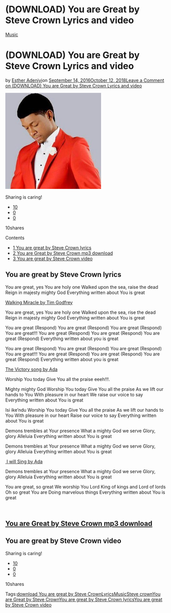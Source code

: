 # (DOWNLOAD) You are Great by Steve Crown Lyrics and video

[Music](https://estheradeniyi.com/category/music/)
# (DOWNLOAD) You are Great by Steve Crown Lyrics and video

by [Esther Adeniyi](https://estheradeniyi.com/author/esther-adeniyi/)on [September 14, 2016October 12, 2018](https://estheradeniyi.com/you-are-great-by-steve-crown-lyrics-mp3-download-and-video/)[Leave a Comment on (DOWNLOAD) You are Great by Steve Crown Lyrics and video](https://estheradeniyi.com/you-are-great-by-steve-crown-lyrics-mp3-download-and-video/#respond)

![You are great by Steve Crown](images\steve-crown-red.jpg)

Sharing is caring!

- [10](https://www.facebook.com/sharer/sharer.php?u=https%3A%2F%2Festheradeniyi.com%2Fyou-are-great-by-steve-crown-lyrics-mp3-download-and-video%2F&amp;t=%28DOWNLOAD%29%20You%20are%20Great%20by%20Steve%20Crown%20Lyrics%20and%20video)
- [0](https://twitter.com/intent/tweet?text=%28DOWNLOAD%29%20You%20are%20Great%20by%20Steve%20Crown%20Lyrics%20and%20video&amp;url=https%3A%2F%2Festheradeniyi.com%2Fyou-are-great-by-steve-crown-lyrics-mp3-download-and-video%2F)
- [0](#)

10shares

Contents

- [1 You are great by Steve Crown lyrics](#You_are_great_by_Steve_Crown_lyrics)
- [2 You are Great by Steve Crown mp3 download](#You_are_Great_by_Steve_Crown_mp3_download)
- [3 You are great by Steve Crown video](#You_are_great_by_Steve_Crown_video)

## You are great by Steve Crown lyrics

You are great, yes You are holy one
 Walked upon the sea, raise the dead
 Reign in majesty mighty God
 Everything written about You is great

[Walking Miracle by Tim Godfrey](https://estheradeniyi.com/walking-miracle-by-tim-godfrey-lyrics/)

You are great, yes You are holy one
 Walked upon the sea, rise the dead
 Reign in majesty mighty God
 Everything written about You is great

You are great (Respond)
 You are great (Respond)
 You are great (Respond)
 You are great!!!
 You are great (Respond)
 You are great (Respond)
 You are great (Respond)
 Everything written about you is great

You are great (Respond)
 You are great (Respond)
 You are great (Respond)
 You are great!!!
 You are great (Respond)
 You are great (Respond)
 You are great (Respond)
 Everything written about you is great

[The Victory song by Ada](https://estheradeniyi.com/the-victory-song-by-ada-lyrics-mp3/)

Worship You today
 Give You all the praise
 eeeh!!!.

Mighty mighty God
 Worship You today
 Give You all the praise
 As we lift our hands to You
 With pleasure in our heart
 We raise our voice to say
 Everything written about You is great

Isi ike&#x2019;ndu
 Worship You today
 Give You all the praise
 As we lift our hands to You
 With pleasure in our heart
 Raise our voice to say
 Everything written about You is great

Demons trembles at Your presence
 What a mighty God we serve
 Glory, glory Alleluia
 Everything written about You is great

Demons trembles at Your presence
 What a mighty God we serve
 Glory, glory Alleluia
 Everything written about You is great

[&#xA0;I will Sing by Ada](https://estheradeniyi.com/i-will-sing-by-ada-lyrics-mp3-download/)

Demons trembles at Your presence
 What a mighty God we serve
 Glory, glory Alleluia
 Everything written about You is great

You are great, so great
 We worship You Lord
 King of kings and Lord of lords
 Oh so great You are
 Doing marvelous things
 Everything written about You is great

&#xA0;

## [You are Great by Steve Crown mp3 download](https://busysinging.com/audio-steve-crown-you-are-great-stevecrownmusic/)

## You are great by Steve Crown video

Sharing is caring!

- [10](https://www.facebook.com/sharer/sharer.php?u=https%3A%2F%2Festheradeniyi.com%2Fyou-are-great-by-steve-crown-lyrics-mp3-download-and-video%2F&amp;t=%28DOWNLOAD%29%20You%20are%20Great%20by%20Steve%20Crown%20Lyrics%20and%20video)
- [0](https://twitter.com/intent/tweet?text=%28DOWNLOAD%29%20You%20are%20Great%20by%20Steve%20Crown%20Lyrics%20and%20video&amp;url=https%3A%2F%2Festheradeniyi.com%2Fyou-are-great-by-steve-crown-lyrics-mp3-download-and-video%2F)
- [0](#)

10shares

Tags:[download&#xA0;You are great by Steve Crown](https://estheradeniyi.com/tag/download-you-are-great-by-steve-crown/)[Lyrics](https://estheradeniyi.com/tag/lyrics/)[Music](https://estheradeniyi.com/tag/music/)[Steve crown](https://estheradeniyi.com/tag/steve-crown/)[You are Great by Steve Crown](https://estheradeniyi.com/tag/you-are-great-by-steve-crown/)[You are great by Steve Crown lyrics](https://estheradeniyi.com/tag/you-are-great-by-steve-crown-lyrics/)[You are great by Steve Crown video](https://estheradeniyi.com/tag/you-are-great-by-steve-crown-video/)